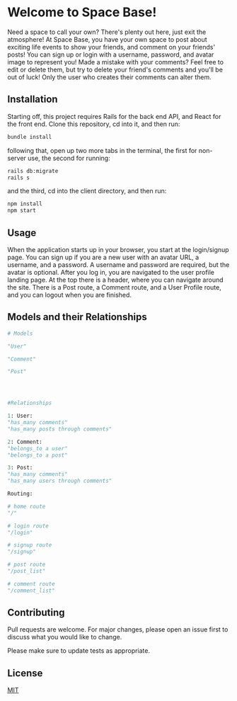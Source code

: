 # Welcome to Space Base!

Need a space to call your own? There's plenty out here, just exit the atmosphere! At Space Base, you have your own space to post about exciting life events to show your friends, and comment on your friends' posts! You can sign up or login with a username, password, and avatar image to represent you! Made a mistake with your comments? Feel free to edit or delete them, but try to delete your friend's comments and you'll be out of luck! Only the user who creates their comments can alter them.

## Installation

Starting off, this project requires Rails for the back end API, and React for the front end. Clone this repository, cd into it, and then run:

```bash
bundle install 
```

following that, open up two more tabs in the terminal, the first for non-server use, the second for running:

 ```bash
rails db:migrate
rails s
```

and the third, cd into the client directory, and then run: 

 ```bash
npm install
npm start
```

## Usage

When the application starts up in your browser, you start at the login/signup page. You can sign up if you are a new user with an avatar URL, a username, and a password. A username and password are required, but the avatar is optional. After you log in, you are navigated to the user profile landing page. At the top there is a header, where you can navigate around the site. There is a Post route, a Comment route, and a User Profile route, and you can logout when you are finished.

## Models and their Relationships

````python
# Models

"User"

"Comment"

"Post"




#Relationships

1: User:
"has_many comments"
"has_many posts through comments"

2: Comment:
"belongs_to a user"
"belongs_to a post"

3: Post:
"has_many comments"
"has_many users through comments"


````


```python
Routing:

# home route
"/"

# login route
"/login"

# signup route
"/signup"

# post route
"/post_list"

# comment route
"/comment_list"

```


## Contributing

Pull requests are welcome. For major changes, please open an issue first
to discuss what you would like to change.

Please make sure to update tests as appropriate.

## License

[MIT](https://choosealicense.com/licenses/mit/)
